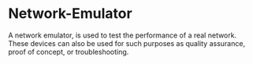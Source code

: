 # Network-Emulator
A network emulator, is used to test the performance of a real network. These devices can also be used for such purposes as quality assurance, proof of concept, or troubleshooting.
